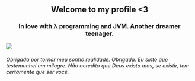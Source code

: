 <h2 align="center">Welcome to my profile <3</h2>
<h3 align="center">In love with λ programming and JVM. Another dreamer teenager.</h3>
<img src="https://thumbs.gfycat.com/ElasticLightheartedFlies-size_restricted.gif">
<h6>Obrigada por tornar meu sonho realidade. Obrigada. Eu sinto que testemunhei um milagre. Não acredito que Deus exista mas, se existir, tem certamente que ser você.</h6>

<!--
**threadlly/threadlly** is a ✨ _special_ ✨ repository because its `README.md` (this file) appears on your GitHub profile.



Here are some ideas to get you started:

- 🔭 I’m currently working on ...
- 🌱 I’m currently learning ...
- 👯 I’m looking to collaborate on ...
- 🤔 I’m looking for help with ...
- 💬 Ask me about ...
- 📫 How to reach me: ...
- 😄 Pronouns: ...
- ⚡ Fun fact: ...
-->
